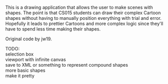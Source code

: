 This is a drawing application that allows the user to make scenes with shapes. The point is that CS015 students can draw their complex Cartoon shapes without having to manually position everything with trial and error. Hopefully it leads to prettier Cartoons and more complex logic since they'll have to spend less time making their shapes.

Original code by jw19.

TODO:
<br />selection box
<br />viewport with infinite canvas
<br />save to XML or something to represent compound shapes
<br />more basic shapes
<br />make it pretty
